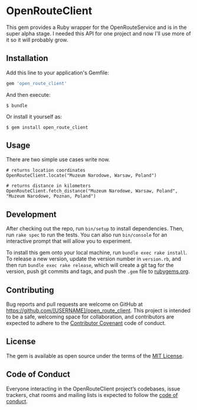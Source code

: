 # OpenRouteClient

This gem provides a Ruby wrapper for the OpenRouteService and is in the super alpha stage. I needed this API for one project and now I'll use more of it so it will probably grow.

## Installation

Add this line to your application's Gemfile:

```ruby
gem 'open_route_client'
```

And then execute:

    $ bundle

Or install it yourself as:

    $ gem install open_route_client

## Usage

There are two simple use cases write now.

```
# returns location coordinates
OpenRouteClient.locate("Muzeum Narodowe, Warsaw, Poland")

# returns distance in kilometers
OpenRouteClient.fetch_distance("Muzeum Narodowe, Warsaw, Poland", "Muzeum Narodowe, Poznan, Poland")
```

## Development

After checking out the repo, run `bin/setup` to install dependencies. Then, run `rake spec` to run the tests. You can also run `bin/console` for an interactive prompt that will allow you to experiment.

To install this gem onto your local machine, run `bundle exec rake install`. To release a new version, update the version number in `version.rb`, and then run `bundle exec rake release`, which will create a git tag for the version, push git commits and tags, and push the `.gem` file to [rubygems.org](https://rubygems.org).

## Contributing

Bug reports and pull requests are welcome on GitHub at https://github.com/[USERNAME]/open_route_client. This project is intended to be a safe, welcoming space for collaboration, and contributors are expected to adhere to the [Contributor Covenant](http://contributor-covenant.org) code of conduct.

## License

The gem is available as open source under the terms of the [MIT License](https://opensource.org/licenses/MIT).

## Code of Conduct

Everyone interacting in the OpenRouteClient project’s codebases, issue trackers, chat rooms and mailing lists is expected to follow the [code of conduct](https://github.com/[USERNAME]/open_route_client/blob/master/CODE_OF_CONDUCT.md).
